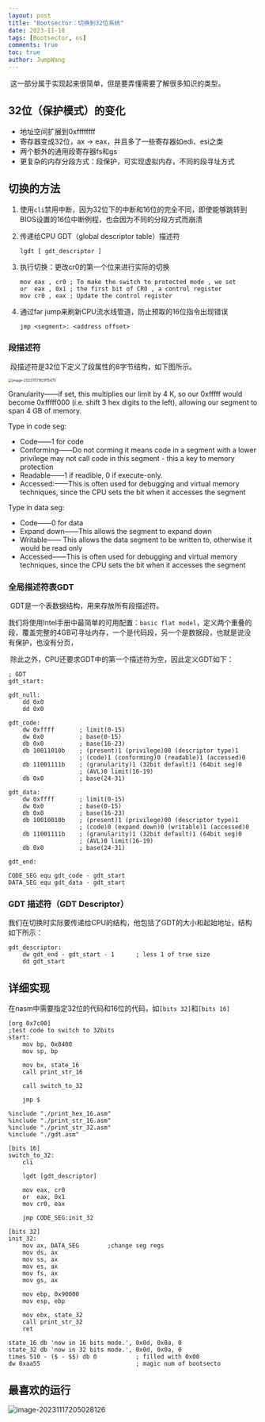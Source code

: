 ```yaml
---
layout: post
title: "Bootsector：切换到32位系统"
date: 2023-11-18
tags: [Bootsector, os]
comments: true
toc: true
author: JumpWang
---
```


​		这一部分属于实现起来很简单，但是要弄懂需要了解很多知识的类型。

## 32位（保护模式）的变化

- 地址空间扩展到0xffffffff
- 寄存器变成32位，ax -> eax，并且多了一些寄存器如edi、esi之类
- 两个额外的通用段寄存器fs和gs
- 更复杂的内存分段方式：段保护，可实现虚拟内存，不同的段寻址方式

## 切换的方法

1. 使用`cli`禁用中断，因为32位下的中断和16位的完全不同，即使能够跳转到BIOS设置的16位中断例程，也会因为不同的分段方式而崩溃

2. 传递给CPU GDT（global descriptor table）描述符

   ```assembly
   lgdt [ gdt_descriptor ]
   ```

3. 执行切换：更改cr0的第一个位来进行实际的切换

   ```assembly
   mov eax , cr0 ; To make the switch to protected mode , we set
   or  eax , 0x1 ; the first bit of CR0 , a control register
   mov cr0 , eax ; Update the control register
   ```

4. 通过far jump来刷新CPU流水线管道，防止预取的16位指令出现错误

   ```assembly
   jmp <segment>: <address offset>
   ```

### 段描述符

​	段描述符是32位下定义了段属性的8字节结构，如下图所示。

<img src="C:\Users\25249\AppData\Roaming\Typora\typora-user-images\image-20231117162915475.png" alt="image-20231117162915475" style="zoom: 50%;" />

Granularity——if set, this multiplies our limit by 4 K, so our 0xfffff would become 0xfffff000 (i.e. shift 3 hex digits to the left), allowing our segment to span 4 GB of memory.

Type in code seg:

- Code——1 for code
- Conforming——Do not corming it means code in a segment with a lower privilege may not call code in this segment - this a key to memory protection
- Readable——1 if readible, 0 if execute-only.
- Accessed:——This is often used for debugging and virtual memory techniques, since the CPU sets the bit when it accesses the segment

Type in data seg:

- Code——0 for data
- Expand down——This allows the segment to expand down
- Writable—— This allows the data segment to be written to, otherwise it would be read only
- Accessed——This is often used for debugging and virtual memory techniques, since the CPU sets the bit when it accesses the segment

### 全局描述符表GDT

​		GDT是一个表数据结构，用来存放所有段描述符。

​		我们将使用Intel手册中最简单的可用配置：`basic flat model`，定义两个重叠的段，覆盖完整的4GB可寻址内存，一个是代码段，另一个是数据段，也就是说没有保护，也没有分页，

​		除此之外，CPU还要求GDT中的第一个描述符为空，因此定义GDT如下：

```assembly
; GDT
gdt_start:

gdt_null:
	dd 0x0
	dd 0x0

gdt_code:
	dw 0xffff 		; limit(0-15)
	dw 0x0 			; base(0-15)
	db 0x0 			; base(16-23)
	db 10011010b	; (present)1 (privilege)00 (descriptor type)1
					; (code)1 (conforming)0 (readable)1 (accessed)0
	db 11001111b	; (granularity)1 (32bit default)1 (64bit seg)0
					; (AVL)0 limit(16-19)
	db 0x0 			; base(24-31)

gdt_data:
	dw 0xffff 		; limit(0-15)
	dw 0x0 			; base(0-15)
	db 0x0 			; base(16-23)
	db 10010010b	; (present)1 (privilege)00 (descriptor type)1
					; (code)0 (expand down)0 (writable)1 (accessed)0
	db 11001111b	; (granularity)1 (32bit default)1 (64bit seg)0
					; (AVL)0 limit(16-19)
	db 0x0 			; base(24-31)

gdt_end:

CODE_SEG equ gdt_code - gdt_start
DATA_SEG equ gdt_data - gdt_start
```

### GDT 描述符（GDT Descriptor）

​		我们在切换时实际要传递给CPU的结构，他包括了GDT的大小和起始地址，结构如下所示：

```assembly
gdt_descriptor:
	dw gdt_end - gdt_start - 1 		; less 1 of true size
	dd gdt_start
```

## 详细实现

​		在nasm中需要指定32位的代码和16位的代码，如`[bits 32]`和`[bits 16]`

```assembly
[org 0x7c00]
;test code to switch to 32bits
start:
	mov bp, 0x8400
	mov sp, bp
	
	mov bx, state_16
	call print_str_16

	call switch_to_32

	jmp $

%include "./print_hex_16.asm"
%include "./print_str_16.asm"
%include "./print_str_32.asm"
%include "./gdt.asm"

[bits 16]
switch_to_32:
	cli

	lgdt [gdt_descriptor]
	
	mov eax, cr0
	or 	eax, 0x1
	mov cr0, eax

	jmp CODE_SEG:init_32

[bits 32]
init_32:
	mov ax, DATA_SEG		;change seg regs
	mov ds, ax
	mov ss, ax
	mov es, ax
	mov fs, ax
	mov gs, ax

	mov ebp, 0x90000
	mov esp, ebp
	
	mov ebx, state_32
	call print_str_32
	ret

state_16 db 'now in 16 bits mode.', 0x0d, 0x0a, 0
state_32 db 'now in 32 bits mode.', 0x0d, 0x0a, 0
times 510 - ($ - $$) db 0			; filled with 0x00
dw 0xaa55							; magic num of bootsecto
```

## 最喜欢的运行

![image-20231117205028126](C:\Users\25249\AppData\Roaming\Typora\typora-user-images\image-20231117205028126.png)
